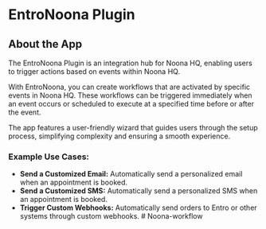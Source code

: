 # EntroNoona Plugin

## About the App

The EntroNoona Plugin is an integration hub for Noona HQ, enabling users to trigger actions based on events within Noona HQ.

With EntroNoona, you can create workflows that are activated by specific events in Noona HQ. These workflows can be triggered immediately when an event occurs or scheduled to execute at a specified time before or after the event.

The app features a user-friendly wizard that guides users through the setup process, simplifying complexity and ensuring a smooth experience.

### Example Use Cases:
- **Send a Customized Email:** Automatically send a personalized email when an appointment is booked.
- **Send a Customized SMS:** Automatically send a personalized SMS when an appointment is booked.
- **Trigger Custom Webhooks:** Automatically send orders to Entro or other systems through custom webhooks.
#   N o o n a - w o r k f l o w  
 